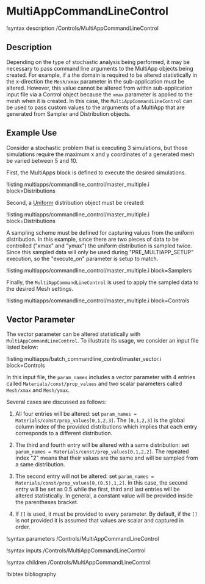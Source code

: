 # MultiAppCommandLineControl

!syntax description /Controls/MultiAppCommandLineControl

## Description

Depending on the type of stochastic analysis being performed, it may be necessary to pass command
line arguments to the MultiApp objects being created. For example, if a the domain is required to be
altered statistically in the x-direction the `Mesh/xmax` parameter in the sub-application must be
altered. However, this value cannot be altered from within sub-application input file via a Control
object because the `xmax` parameter is applied to the mesh when it is created. In this case, the
`MultiAppCommandLineControl` can be used to pass custom values to the arguments of a MultiApp that
are generated from Sampler and Distribution objects.

## Example Use

Consider a stochastic problem that is executing 3 simulations, but those simulations
require the maximum x and y coordinates of a generated mesh be varied between 5 and 10.

First, the MultiApps block is defined to execute the desired simulations.

!listing multiapps/commandline_control/master_multiple.i block=Distributions

Second, a [Uniform](distributions/Uniform.md) distribution
object must be created:

!listing multiapps/commandline_control/master_multiple.i block=Distributions

A sampling scheme must be defined for capturing values from the uniform distribution. In
this example, since there are two pieces of data to be controlled ("xmax" and "ymax") the
uniform distribution is sampled twice. Since this sampled data will only be used during
"PRE_MULTIAPP_SETUP" execution, so the "execute_on" parameter is setup to match.

!listing multiapps/commandline_control/master_multiple.i block=Samplers

Finally, the `MultiAppCommandLineControl` is used to apply the sampled data to the
desired Mesh settings.

!listing multiapps/commandline_control/master_multiple.i block=Controls

## Vector Parameter

The vector parameter can be altered statistically with `MultiAppCommandLineControl`. To illustrate its usage, we consider an input file listed below:

!listing multiapps/batch_commandline_control/master_vector.i block=Controls

In this input file, the `param_names` includes a vector parameter with 4 entries called `Materials/const/prop_values` and two scalar parameters called `Mesh/xmax` and `Mesh/ymax`.

Several cases are discussed as follows:

1. All four entries will be altered: set `param_names = Materials/const/prop_values[0,1,2,3]`. The `[0,1,2,3]` is the global column index of the provided distributions which implies that each entry corresponds to a different distribution.  

2. The third and fourth entry will be altered with a same distribution: set `param_names = Materials/const/prop_values[0,1,2,2]`. The repeated index "2" means that their values are the same and will be sampled from a same distribution.

3. The second entry will not be altered: set `param_names = Materials/const/prop_values[0,(0.5),1,2]`. In this case, the second entry will be set as 0.5 while the first, third and last entries will be altered statistically. In general, a constant value will be provided inside the parentheses bracket.

4. If `[]` is used, it must be provided to every parameter. By default, if the ``[]`` is not provided it is assumed that values are scalar and captured in order.

!syntax parameters /Controls/MultiAppCommandLineControl

!syntax inputs /Controls/MultiAppCommandLineControl

!syntax children /Controls/MultiAppCommandLineControl

!bibtex bibliography
